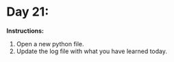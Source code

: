 # Day 21: 
**Instructions:** 
1. Open a new python file.
2. Update the log file with what you have learned today.
